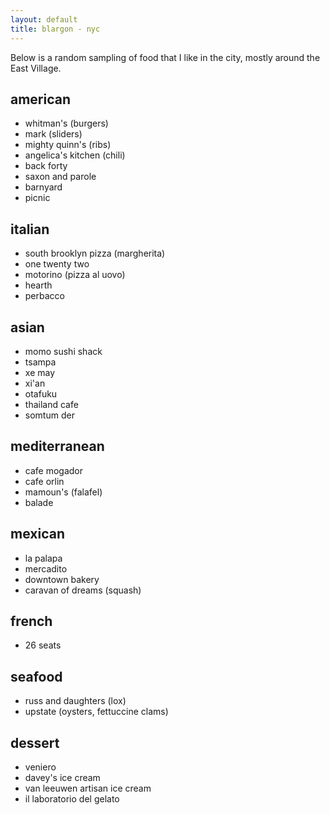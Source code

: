 ```yaml
---
layout: default
title: blargon - nyc
---
```

Below is a random sampling of food that I like in the city, mostly around the East Village.

## american
- whitman's (burgers)
- mark (sliders)
- mighty quinn's (ribs)
- angelica's kitchen (chili)
- back forty
- saxon and parole
- barnyard
- picnic

## italian
- south brooklyn pizza (margherita)
- one twenty two
- motorino (pizza al uovo)
- hearth
- perbacco

## asian
- momo sushi shack
- tsampa
- xe may
- xi'an
- otafuku
- thailand cafe
- somtum der

## mediterranean
- cafe mogador
- cafe orlin
- mamoun's (falafel)
- balade

## mexican
- la palapa
- mercadito
- downtown bakery
- caravan of dreams (squash)

## french
- 26 seats

## seafood
- russ and daughters (lox)
- upstate (oysters, fettuccine clams)

## dessert
- veniero 
- davey's ice cream
- van leeuwen artisan ice cream
- il laboratorio del gelato
